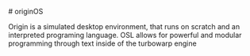 # originOS

Origin is a simulated desktop environment, that runs on scratch and an interpreted programing language. OSL allows for powerful and modular programming through text inside of the turbowarp engine
